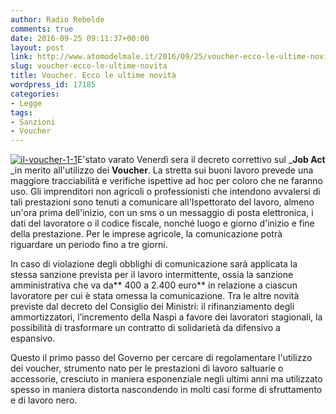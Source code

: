 ```yaml
---
author: Radio Rebelde
comments: true
date: 2016-09-25 09:11:37+00:00
layout: post
link: http://www.atomodelmale.it/2016/09/25/voucher-ecco-le-ultime-novita/
slug: voucher-ecco-le-ultime-novita
title: Voucher. Ecco le ultime novità
wordpress_id: 17185
categories:
- Legge
tags:
- Sanzioni
- Voucher
---
```


[![il-voucher-1-1](http://www.atomodelmale.it/wp-content/uploads/2016/09/Il-Voucher-1-1-300x149.png)](http://www.atomodelmale.it/2016/09/25/voucher-ecco-le-ultime-novita/il-voucher-1-1/)E'stato varato Venerdì sera il decreto correttivo sul _**Job Act** _in merito all'utilizzo dei **Voucher**.
La stretta sui buoni lavoro prevede una maggiore tracciabilità e verifiche ispettive ad hoc per coloro che ne faranno uso.
Gli imprenditori non agricoli o professionisti che intendono avvalersi di tali prestazioni sono tenuti a comunicare all'Ispettorato del lavoro, almeno un'ora prima dell'inizio, con un sms o un messaggio di posta elettronica, i dati del lavoratore o il codice fiscale, nonché luogo e giorno d'inizio e fine della prestazione. Per le imprese agricole, la comunicazione potrà riguardare un periodo fino a tre giorni.



In caso di violazione degli obblighi di comunicazione sarà applicata la stessa sanzione prevista per il lavoro intermittente, ossia la sanzione amministrativa che va da** 400 a 2.400 euro** in relazione a ciascun lavoratore per cui è stata omessa la comunicazione.
Tra le altre novità previste dal decreto del Consiglio dei Ministri: il rifinanziamento degli ammortizzatori, l’incremento della Naspi a favore dei lavoratori stagionali, la possibilità di trasformare un contratto di solidarietà da difensivo a espansivo.

Questo il primo passo del Governo per cercare di regolamentare l'utilizzo dei voucher, strumento nato per le prestazioni di lavoro saltuarie o accessorie, cresciuto in maniera esponenziale negli ultimi anni ma utilizzato spesso in maniera distorta nascondendo in molti casi forme di sfruttamento e di lavoro nero.
